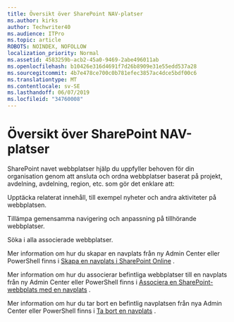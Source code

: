 ```yaml
---
title: Översikt över SharePoint NAV-platser
ms.author: kirks
author: Techwriter40
ms.audience: ITPro
ms.topic: article
ROBOTS: NOINDEX, NOFOLLOW
localization_priority: Normal
ms.assetid: 4583259b-acb2-45a0-9469-2abe496011ab
ms.openlocfilehash: b10426e316d4691f7d26b8909e31e55edd537a28
ms.sourcegitcommit: 4b7e478ce700c0b781efec3857ac4dce5bdf00c6
ms.translationtype: MT
ms.contentlocale: sv-SE
ms.lasthandoff: 06/07/2019
ms.locfileid: "34760008"
---
```

# <a name="sharepoint-hub-sites-overview"></a>Översikt över SharePoint NAV-platser

SharePoint navet webbplatser hjälp du uppfyller behoven för din organisation genom att ansluta och ordna webbplatser baserat på projekt, avdelning, avdelning, region, etc. som gör det enklare att:

Upptäcka relaterat innehåll, till exempel nyheter och andra aktiviteter på webbplatsen.

Tillämpa gemensamma navigering och anpassning på tillhörande webbplatser. 

Söka i alla associerade webbplatser.

Mer information om hur du skapar en navplats från ny Admin Center eller PowerShell finns i [Skapa en navplats i SharePoint Online](https://docs.microsoft.com/sharepoint/create-hub-site) .

Mer information om hur du associerar befintliga webbplatser till en navplats från ny Admin Center eller PowerShell finns i [Associera en SharePoint-webbplats med en navplats](https://support.office.com/article/associate-a-sharepoint-site-with-a-hub-site-ae0009fd-af04-4d3d-917d-88edb43efc05) .

Mer information om hur du tar bort en befintlig navplatsen från nya Admin Center eller PowerShell finns i [Ta bort en navplats](https://docs.microsoft.com/sharepoint/remove-hub-site) .

